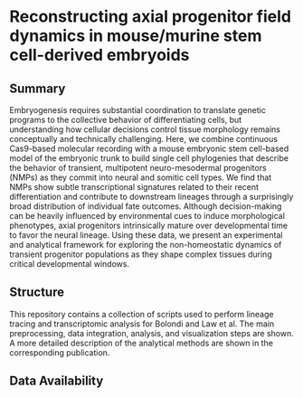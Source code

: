 # Reconstructing axial progenitor field dynamics in mouse/murine stem cell-derived embryoids

## Summary
Embryogenesis requires substantial coordination to translate genetic programs to the collective behavior of differentiating cells, but understanding how cellular decisions control tissue morphology remains conceptually and technically challenging. Here, we combine continuous Cas9-based molecular recording with a mouse embryonic stem cell-based model of the embryonic trunk to build single cell phylogenies that describe the behavior of transient, multipotent neuro-mesodermal progenitors (NMPs) as they commit into neural and somitic cell types. We find that NMPs show subtle transcriptional signatures related to their recent differentiation and contribute to downstream lineages through a surprisingly broad distribution of individual fate outcomes. Although decision-making can be heavily influenced by environmental cues to induce morphological phenotypes, axial progenitors intrinsically mature over developmental time to favor the neural lineage. Using these data, we present an experimental and analytical framework for exploring the non-homeostatic dynamics of transient progenitor populations as they shape complex tissues during critical developmental windows.

## Structure
This repository contains a collection of scripts used to perform lineage tracing and transcriptomic analysis for Bolondi and Law et al. The main preprocessing, data integration, analysis, and visualization steps are shown. A more detailed description of the analytical methods are shown in the corresponding publication.

## Data Availability

